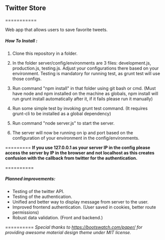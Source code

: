 ## Twitter Store
===========

Web app that allows users to save favorite tweets.

##### How To Install :
1. Clone this repository in a folder.

2. In the folder server/config/environments are 3 files: development.js, production.js, testing.js. Adjust your configurations there
based on your environment. Testing is mandatory for running test, as grunt test will use those configs.

3. Run command "npm install" in that folder using git bash or cmd.
    (Must have node and npm installed on the machine as globals, npm install will run grunt install automatically after it,
     if it fails please run it manually)

4. Run some simple test by invoking grunt test command. (It requires grunt-cli to be installed as a global dependency)

5. Run command "node server.js" to start the server.

6. The server will now be running on ip and port based on the configuration of your environment in the config/environments.

=========
**If you use 127.0.0.1 as your server IP in the config please access the server by IP in the browser and not localhost as this creates confusion with the callback from twitter for the authentication.**

==========
##### Planned improvements:
- Testing of the twitter API.
- Testing of the authentication.
- Unified and better way to display message from server to the user.
- Improved frontend authentication. (User saved in cookies, better route permissions)
- Robust data validation. (Front and backend.)

==========
*Special thanks to https://bootswatch.com/paper/ for providing awesome material design theme under MIT license.*